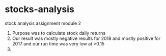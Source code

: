 # stocks-analysis
stock analysis assignment module 2

1. Purpose was to calculate stock daily returns 
2. Our result was mostly negative results for 2018 and mostly positive for 2017 and our run time was very low at >0.15
3. 
